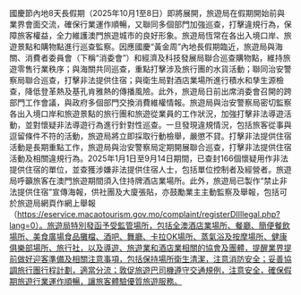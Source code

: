 國慶節內地8天長假期（2025年10月1至8日）即將展開，旅遊局在假期開始前與業界會面交流，確保行業運作順暢，又聯同多個部門加強巡查，打擊違規行為，保障旅客權益，全力維護澳門旅遊城市的良好形象。旅遊局恆常在各出入境口岸、旅遊景點和購物點進行巡查監察。因應國慶“黃金周”內地長假期臨近，旅遊局與海關、消費者委員會（下稱“消委會”）和經濟及科技發展局聯合巡查購物點，維持旅遊零售行業秩序；與海關共同巡查，重點打擊涉及旅行團的水貨活動；聯同治安警察局聯合巡查，打擊非法提供住宿；與衛生局對酒店業場所進行積水和孳生源檢查，降低登革熱及基孔肯雅熱的傳播風險。此外，旅遊局日前出席消委會召開的跨部門工作會議，與政府多個部門交換消費維權情報。旅遊局與治安警察局密切監察各出入境口岸和旅遊景點的旅行團和旅遊從業員的工作狀況，加強打擊非法導遊活動，並對懷疑非法導遊行為進行針對性巡查。一旦發現違規情況，包括旅客從事與逗留條件不符的活動，旅遊局將立即採取行動檢舉，嚴懲不貸。打擊非法提供住宿活動是長期重點工作，旅遊局與治安警察局定期開展聯合巡查，打擊非法提供住宿活動及相關違規行為。2025年1月1日至9月14日期間，已查封166個懷疑用作非法提供住宿的單位，並查獲涉嫌非法提供住宿人士，包括單位控制者及經營者。旅遊局呼籲旅客在澳門旅遊期間須入住持牌酒店業場所。此外，旅遊局已製作“禁止非法提供住宿”宣傳海報，供社團及大廈張貼，亦鼓勵業主主動監察及舉報，包括可於旅遊局網頁作網上舉報（https://eservice.macaotourism.gov.mo/complaint/registerDIIllegal.php?lang=0）。旅遊局特別發函予受監管場所，包括全澳酒店業場所、餐廳、簡便餐飲場所、美食廣場食品攤檔、酒吧、舞廳、卡拉OK場所、蒸氣浴及按摩場所、健康俱樂部場所、旅行社，以及導遊、旅遊業和酒店業相關的協會及團體，提醒業界提前做好迎客準備及相關注意事項，包括保持場所衛生清潔，注意消防安全；妥善協調旅行團行程計劃，適當分流；敦促旅遊巴司機遵守交通規例，注意安全，確保假期旅遊行業運作順暢，讓旅客體驗優質旅遊服務。
